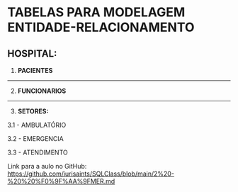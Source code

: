 # TABELAS PARA MODELAGEM ENTIDADE-RELACIONAMENTO
## HOSPITAL:

1. **PACIENTES**
---
2. **FUNCIONARIOS**
---
3. **SETORES:**

3.1 - AMBULATÓRIO

3.2 - EMERGENCIA

3.3 - ATENDIMENTO

Link para a aulo no GitHub: https://github.com/iurisaints/SQLClass/blob/main/2%20-%20%20%F0%9F%AA%9FMER.md
